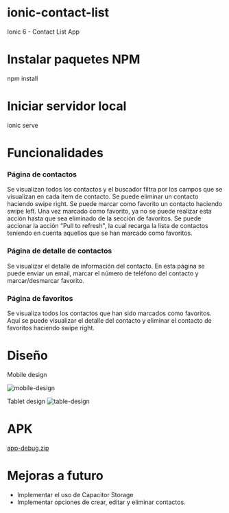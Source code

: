 # ionic-contact-list
Ionic 6 - Contact List App

# Instalar paquetes NPM
npm install

# Iniciar servidor local
ionic serve

# Funcionalidades
### Página de contactos
Se visualizan todos los contactos y el buscador filtra por los campos que se visualizan en cada item de contacto.
Se puede eliminar un contacto haciendo swipe right.
Se puede marcar como favorito un contacto haciendo swipe left. Una vez marcado como favorito, ya no se puede realizar esta acción hasta que sea eliminado de la sección de favoritos.
Se puede accionar la acción "Pull to refresh", la cual recarga la lista de contactos teniendo en cuenta aquellos que se han marcado como favoritos.

### Página de detalle de contactos
Se visualizar el detalle de información del contacto. En esta página se puede enviar un email, marcar el número de teléfono del contacto y marcar/desmarcar favorito.

### Página de favoritos
Se visualiza todos los contactos que han sido marcados como favoritos. Aquí se puede visualizar el detalle del contacto y eliminar el contacto de favoritos haciendo swipe right.

# Diseño
Mobile design

![mobile-design](https://user-images.githubusercontent.com/22506256/195128940-69c55aed-0804-4f63-ae60-a5185bc04588.PNG)

Tablet design
![table-design](https://user-images.githubusercontent.com/22506256/195128266-577d3d33-abf8-4184-9c39-888046f70b0b.PNG)

# APK
[app-debug.zip](https://github.com/giluchipla0823/ionic-contact-list/files/9757390/app-debug.zip)

# Mejoras a futuro
- Implementar el uso de Capacitor Storage
- Implementar opciones de crear, editar y eliminar contactos.

